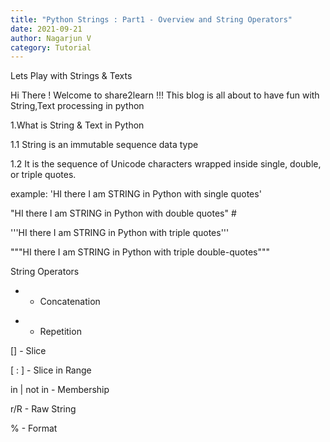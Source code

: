 ```yaml
---
title: "Python Strings : Part1 - Overview and String Operators"
date: 2021-09-21
author: Nagarjun V
category: Tutorial
---
```


Lets Play with Strings & Texts

Hi There ! Welcome to share2learn !!! This blog is all about to have fun with String,Text processing in python

1.What is String & Text in Python

1.1 String is an immutable sequence data type

1.2 It is the sequence of Unicode characters wrapped inside single, double, or triple quotes.

example: 'HI there I am STRING in Python with single quotes'

"HI there I am STRING in Python with double quotes" #

'''HI there I am STRING in Python with triple quotes'''

"""HI there I am STRING in Python with triple double-quotes"""


String Operators
+ - Concatenation

* - Repetition

[] - Slice

[ : ] -  Slice in Range

in |  not in - Membership 

r/R - Raw String

% - Format
